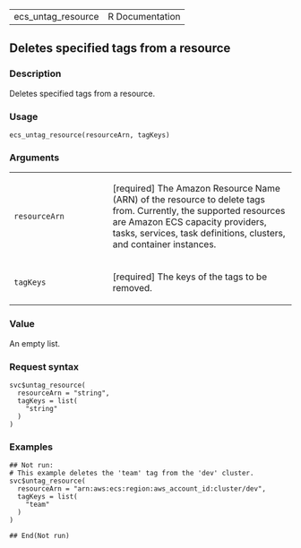 <table style="width: 100%;">
<tbody>
<tr class="odd">
<td>ecs_untag_resource</td>
<td style="text-align: right;">R Documentation</td>
</tr>
</tbody>
</table>

## Deletes specified tags from a resource

### Description

Deletes specified tags from a resource.

### Usage

    ecs_untag_resource(resourceArn, tagKeys)

### Arguments

<table>
<colgroup>
<col style="width: 35%" />
<col style="width: 65%" />
</colgroup>
<tbody>
<tr class="odd">
<td><code id="ecs_untag_resource_:_resourceArn">resourceArn</code></td>
<td><p>[required] The Amazon Resource Name (ARN) of the resource to
delete tags from. Currently, the supported resources are Amazon ECS
capacity providers, tasks, services, task definitions, clusters, and
container instances.</p></td>
</tr>
<tr class="even">
<td><code id="ecs_untag_resource_:_tagKeys">tagKeys</code></td>
<td><p>[required] The keys of the tags to be removed.</p></td>
</tr>
</tbody>
</table>

### Value

An empty list.

### Request syntax

    svc$untag_resource(
      resourceArn = "string",
      tagKeys = list(
        "string"
      )
    )

### Examples

    ## Not run: 
    # This example deletes the 'team' tag from the 'dev' cluster.
    svc$untag_resource(
      resourceArn = "arn:aws:ecs:region:aws_account_id:cluster/dev",
      tagKeys = list(
        "team"
      )
    )

    ## End(Not run)
